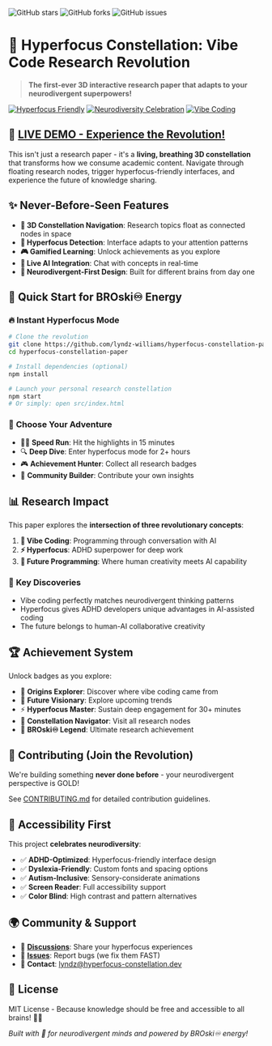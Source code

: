 ![GitHub stars](https://img.shields.io/github/stars/welshDog/hyperfocus-constellation-paper)
![GitHub forks](https://img.shields.io/github/forks/welshDog/hyperfocus-constellation-paper)
![GitHub issues](https://img.shields.io/github/issues/welshDog/hyperfocus-constellation-paper)

# 🌟 Hyperfocus Constellation: Vibe Code Research Revolution

> **The first-ever 3D interactive research paper that adapts to your neurodivergent superpowers!**

[![Hyperfocus Friendly](https://img.shields.io/badge/ADHD-Hyperfocus%20Friendly-gold?style=for-the-badge&logo=sparkles)](https://github.com/lyndz-williams/hyperfocus-constellation-paper)
[![Neurodiversity Celebration](https://img.shields.io/badge/Neurodiversity-Celebrated-rainbow?style=for-the-badge&logo=heart)](https://github.com/lyndz-williams/hyperfocus-constellation-paper)
[![Vibe Coding](https://img.shields.io/badge/Powered%20By-Vibe%20Coding-blue?style=for-the-badge&logo=magic)](https://github.com/lyndz-williams/hyperfocus-constellation-paper)

## 🚀 **[LIVE DEMO - Experience the Revolution!](https://lyndz-williams.github.io/hyperfocus-constellation-paper/)**

This isn't just a research paper - it's a **living, breathing 3D constellation** that transforms how we consume academic content. Navigate through floating research nodes, trigger hyperfocus-friendly interfaces, and experience the future of knowledge sharing.

## ✨ **Never-Before-Seen Features**

- **🌌 3D Constellation Navigation**: Research topics float as connected nodes in space
- **🧠 Hyperfocus Detection**: Interface adapts to your attention patterns  
- **🎮 Gamified Learning**: Unlock achievements as you explore
- **🤖 Live AI Integration**: Chat with concepts in real-time
- **🌈 Neurodivergent-First Design**: Built for different brains from day one

## 🎯 **Quick Start for BROski♾ Energy**

### 🔥 **Instant Hyperfocus Mode**
```bash
# Clone the revolution
git clone https://github.com/lyndz-williams/hyperfocus-constellation-paper.git
cd hyperfocus-constellation-paper

# Install dependencies (optional)
npm install

# Launch your personal research constellation
npm start
# Or simply: open src/index.html
```

### 🎪 **Choose Your Adventure**
- 🏃‍♂️ **Speed Run**: Hit the highlights in 15 minutes
- 🔍 **Deep Dive**: Enter hyperfocus mode for 2+ hours  
- 🎮 **Achievement Hunter**: Collect all research badges
- 🤝 **Community Builder**: Contribute your own insights

## 📊 **Research Impact**

This paper explores the **intersection of three revolutionary concepts**:

1. **🌊 Vibe Coding**: Programming through conversation with AI
2. **⚡ Hyperfocus**: ADHD superpower for deep work
3. **🔮 Future Programming**: Where human creativity meets AI capability

### 🎯 **Key Discoveries**
- Vibe coding perfectly matches neurodivergent thinking patterns
- Hyperfocus gives ADHD developers unique advantages in AI-assisted coding
- The future belongs to human-AI collaborative creativity

## 🏆 **Achievement System**

Unlock badges as you explore:
- 🏅 **Origins Explorer**: Discover where vibe coding came from
- 🔮 **Future Visionary**: Explore upcoming trends  
- ⚡ **Hyperfocus Master**: Sustain deep engagement for 30+ minutes
- 🌟 **Constellation Navigator**: Visit all research nodes
- 👑 **BROski♾ Legend**: Ultimate research achievement

## 🤝 **Contributing (Join the Revolution)**

We're building something **never done before** - your neurodivergent perspective is GOLD!

See [CONTRIBUTING.md](./CONTRIBUTING.md) for detailed contribution guidelines.

## 📱 **Accessibility First**

This project **celebrates neurodiversity**:
- ✅ **ADHD-Optimized**: Hyperfocus-friendly interface design
- ✅ **Dyslexia-Friendly**: Custom fonts and spacing options
- ✅ **Autism-Inclusive**: Sensory-considerate animations
- ✅ **Screen Reader**: Full accessibility support
- ✅ **Color Blind**: High contrast and pattern alternatives

## 🌍 **Community & Support**

- 💬 **[Discussions](https://github.com/lyndz-williams/hyperfocus-constellation-paper/discussions)**: Share your hyperfocus experiences
- 🐛 **[Issues](https://github.com/lyndz-williams/hyperfocus-constellation-paper/issues)**: Report bugs (we fix them FAST)
- 📧 **Contact**: lyndz@hyperfocus-constellation.dev

## 📜 **License**

MIT License - Because knowledge should be free and accessible to all brains! 🧠✨

*Built with 💙 for neurodivergent minds and powered by BROski♾ energy!*
